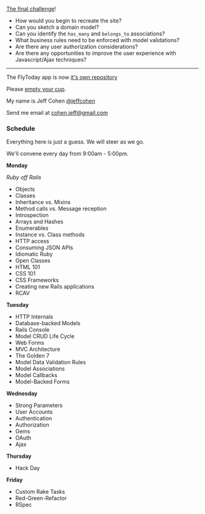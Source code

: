 [The final challenge](http://imdbclone.herokuapp.com/)!

* How would you begin to recreate the site?
* Can you sketch a domain model?
* Can you identify the `has_many` and `belongs_to` associations?
* What business rules need to be enforced with model validations?
* Are there any user authorization considerations?
* Are there any opportunities to improve the user experience with Javascript/Ajax techniques?

---

The FlyToday app is now [it's own repository](https://github.com/JeffCohen/flytoday)


Please [empty your cup](http://c2.com/cgi/wiki?EmptyYourCup).

My name is Jeff Cohen [@jeffcohen](https://twitter.com/jeffcohen)

Send me email at cohen.jeff@gmail.com


### Schedule

Everything here is just a guess. We will steer as we go.

We'll convene every day from 9:00am - 5:00pm.

**Monday**

*Ruby off Rails*

* Objects
* Classes
* Inheritance vs. Mixins
* Method calls vs. Message reception
* Introspection
* Arrays and Hashes
* Enumerables
* Instance vs. Class methods
* HTTP access
* Consuming JSON APIs
* Idiomatic Ruby
* Open Classes
* HTML 101
* CSS 101
* CSS Frameworks
* Creating new Rails applications
* RCAV

**Tuesday**

* HTTP Internals
* Database-backed Models
* Rails Console
* Model CRUD Life Cycle
* Web Forms
* MVC Architecture
* The Golden 7
* Model Data Validation Rules
* Model Associations
* Model Callbacks
* Model-Backed Forms

**Wednesday**

* Strong Parameters
* User Accounts
* Authentication
* Authorization
* Gems
* OAuth
* Ajax

**Thursday**

* Hack Day

**Friday**

* Custom Rake Tasks
* Red-Green-Refactor
* RSpec



